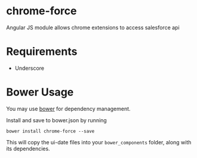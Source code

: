 # chrome-force
Angular JS module allows chrome extensions to access salesforce api


# Requirements

- Underscore

# Bower Usage

You may use [bower](http://bower.io/) for dependency management.

Install and save to bower.json by running

    bower install chrome-force --save

This will copy the ui-date files into your `bower_components` folder, along with its dependencies.

